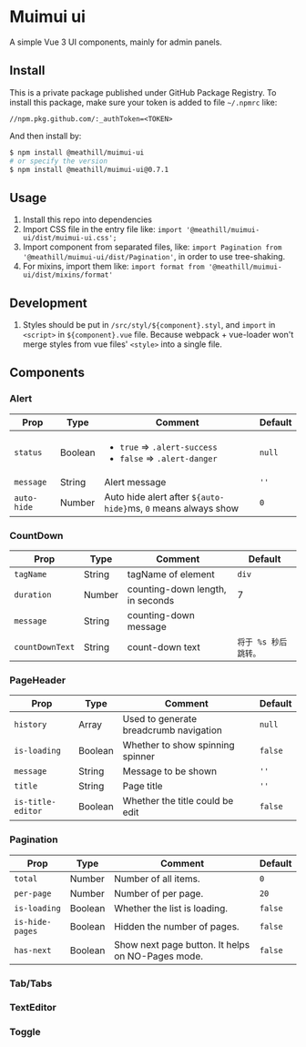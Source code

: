 Muimui ui
=========

A simple Vue 3 UI components, mainly for admin panels.

## Install

This is a private package published under GitHub Package Registry.
To install this package, make sure your token is added to file `~/.npmrc` like:

```
//npm.pkg.github.com/:_authToken=<TOKEN>
```
And then install by:

```sh
$ npm install @meathill/muimui-ui
# or specify the version
$ npm install @meathill/muimui-ui@0.7.1
```


Usage
--------

1. Install this repo into dependencies
2. Import CSS file in the entry file like:
    `import '@meathill/muimui-ui/dist/muimui-ui.css';`
3. Import component from separated files, like:
    `import Pagination from '@meathill/muimui-ui/dist/Pagination'`,
    in order to use tree-shaking.
4. For mixins, import them like:
    `import format from '@meathill/muimui-ui/dist/mixins/format'`


Development
-----------

1. Styles should be put in `/src/styl/${component}.styl`, and
    `import` in `<script>` in `${component}.vue` file. Because
    webpack + vue-loader won't merge styles from vue files' `<style>`
    into a single file.


Components
----------

### Alert

| Prop | Type | Comment | Default |
| -------- | -------- | -------- | -------- |
| `status` | Boolean | <ul><li>`true` => `.alert-success` <li>`false` => `.alert-danger`</ul> | `null` |
| `message` | String | Alert message | `''` |
| `auto-hide` | Number | Auto hide alert after `${auto-hide}`ms, `0` means always show | `0` |

### CountDown

| Prop | Type | Comment | Default |
| -------- | -------- | -------- | -------- |
| `tagName` | String | tagName of element | `div` |
| `duration` | Number | counting-down length, in seconds | 7 |
| `message` | String | counting-down message | |
| `countDownText` | String | count-down text | `将于 %s 秒后跳转。` |

### PageHeader

| Prop | Type | Comment | Default |
| -------- | -------- | -------- | -------- |
| `history` | Array | Used to generate breadcrumb navigation | `null` |
| `is-loading` | Boolean | Whether to show spinning spinner | `false` |
| `message` | String | Message to be shown | `''` |
| `title` | String | Page title | `''` |
| `is-title-editor` | Boolean | Whether the title could be edit | `false` |

### Pagination

| Prop | Type | Comment | Default |
| -------- | -------- | -------- | -------- |
| `total` | Number | Number of all items. | `0` |
| `per-page` | Number | Number of per page. | `20` |
| `is-loading` | Boolean | Whether the list is loading. | `false` |
| `is-hide-pages` | Boolean | Hidden the number of pages. | `false` |
| `has-next` | Boolean | Show next page button. It helps on NO-Pages mode. | `false` |

### Tab/Tabs

### TextEditor

### Toggle
